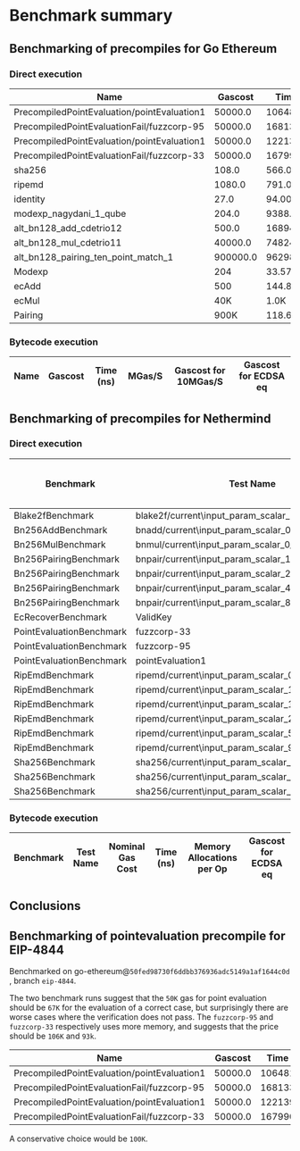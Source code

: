 # Benchmark summary

## Benchmarking of precompiles for Go Ethereum

### Direct execution

| Name | Gascost | Time (ns) | MGas/S | Gascost for 10MGas/S | Gascost for ECDSA eq |
| ----- | ----- | ----- | ----- | ----- | ----- |
| PrecompiledPointEvaluation/pointEvaluation1 | 50000.0 |     1064815.00 | 46.956513572780246 | 10648.15 | 67319.50181235775 |
| PrecompiledPointEvaluationFail/fuzzcorp-95 | 50000.0 |     1681335.00 | 29.73827345531973 | 16813.350000000002 | 106296.99485796173 |
| PrecompiledPointEvaluation/pointEvaluation1 | 50000.0 |     1221399.00 | 40.93666361279156 | 12213.990000000002 | 67806.52861822018 |
| PrecompiledPointEvaluationFail/fuzzcorp-33 | 50000.0 |     1679904.00 | 29.763605539364153 | 16799.04 | 93260.64508965747 |
| sha256 | 108.0 |         566.00 | 190.812720848 | 5.66 | 12.4700732929 |
| ripemd | 1080.0 |         791.00 | 1365.36030341 | 7.91 | 17.4272579058 |
| identity | 27.0 |          94.00 | 287.234042553 | 0.94 | 2.07100157161 |
| modexp_nagydani_1_qube | 204.0 |        9388.00 | 21.7298679165 | 93.88 | 206.835773982 |
| alt_bn128_add_cdetrio12 | 500.0 |       16894.00 | 29.596306381 | 168.94 | 372.207452668 |
| alt_bn128_mul_cdetrio11 | 40000.0 |      748248.00 | 53.4582117159 | 7482.48 | 16485.3487655 |
| alt_bn128_pairing_ten_point_match_1 | 900000.0 |    96298039.00 | 9.34598470899 | 962980.39 | 2121631.8097 |
| Modexp | 204 | 33.57 | 93.88 | 63.31 | 206.83| 
| ecAdd  | 500 | 144.85 | 168.94 |273.17 |372.21 | 
| ecMul  | 40K | 1.0K | 7.5K | 2.0 K | 16.5K|
| Pairing | 900K | 118.6K | 963.0K | 223.7K| 2.1M | 

### Bytecode execution

| Name | Gascost | Time (ns) | MGas/S | Gascost for 10MGas/S | Gascost for ECDSA eq |
| ----- | ----- | ----- | ----- | ----- | ----- |

## Benchmarking of precompiles for Nethermind

### Direct execution

| Benchmark | Test Name | Nominal Gas Cost | Time (ns) | Memory Allocations per Op | Gascost for ECDSA eq |
| ----- | ----- | ----- | ----- | ----- | ----- |
| Blake2fBenchmark | blake2f/current\input_param_scalar_1_gas_1.csv | 1 | 52.41456826527914 | 88 | 1.72945 |
| Bn256AddBenchmark | bnadd/current\input_param_scalar_0_gas_150.csv | 150 | 3061.6822560628257 | 88 | 101.805 |
| Bn256MulBenchmark | bnmul/current\input_param_scalar_0_gas_6000.csv | 6000 | 136026.806640625 | 88 | 4524.05 |
| Bn256PairingBenchmark | bnpair/current\input_param_scalar_1_gas_79000.csv | 79000 | 1871716.6666666667 | 273 | 62250.8 |
| Bn256PairingBenchmark | bnpair/current\input_param_scalar_2_gas_113000.csv | 113000 | 3226674.1536458335 | 466 | 107315 |
| Bn256PairingBenchmark | bnpair/current\input_param_scalar_4_gas_181000.csv | 181000 | 5370053.125 | 851 | 178601 |
| Bn256PairingBenchmark | bnpair/current\input_param_scalar_8_gas_317000.csv | 317000 | 9814219.270833334 | 1622 | 326408 |
| EcRecoverBenchmark | ValidKey | 3000 | 90202.16878255208 | 424 | 3000 |
| PointEvaluationBenchmark | fuzzcorp-33 | 50000 | 1297860.9049479167 | 185 | 43165.1 |
| PointEvaluationBenchmark | fuzzcorp-95 | 50000 | 1285252.8645833333 | 185 | 42745.8 |
| PointEvaluationBenchmark | pointEvaluation1 | 50000 | 1267637.890625 | 185 | 42159.9 |
| RipEmdBenchmark | ripemd/current\input_param_scalar_0_gas_600.csv | 600 | 250.75278282165527 | 296 | 8.31467 |
| RipEmdBenchmark | ripemd/current\input_param_scalar_104_gas_1080.csv | 1080 | 487.2129758199056 | 424 | 16.197 |
| RipEmdBenchmark | ripemd/current\input_param_scalar_136_gas_1200.csv | 1200 | 682.2342872619629 | 456 | 22.6824 |
| RipEmdBenchmark | ripemd/current\input_param_scalar_256_gas_1560.csv | 1560 | 1103.550910949707 | 576 | 36.6843 |
| RipEmdBenchmark | ripemd/current\input_param_scalar_56_gas_840.csv | 840 | 528.6629358927408 | 376 | 17.5606 |
| RipEmdBenchmark | ripemd/current\input_param_scalar_96_gas_960.csv | 960 | 578.3408164978027 | 416 | 19.2235 |
| Sha256Benchmark | sha256/current\input_param_scalar_0_gas_60.csv | 60 | 200.62966346740723 | 112 | 6.65174 |
| Sha256Benchmark | sha256/current\input_param_scalar_104_gas_108.csv | 108 | 252.48346328735352 | 240 | 8.38119 |
| Sha256Benchmark | sha256/current\input_param_scalar_256_gas_156.csv | 156 | 393.0237293243408 | 392 | 13.0707 |

### Bytecode execution

| Benchmark | Test Name | Nominal Gas Cost | Time (ns) | Memory Allocations per Op | Gascost for ECDSA eq |
| ----- | ----- | ----- | ----- | ----- | ----- |

## Conclusions

## Benchmarking of pointevaluation precompile for EIP-4844

Benchmarked on go-ethereum@`50fed98730f6ddbb376936adc5149a1af1644c0d` , branch `eip-4844`.

The two benchmark runs suggest that the `50K` gas for point evaluation should be `67K` for the evaluation of a correct case, but surprisingly there are worse cases where the verification does not pass. The `fuzzcorp-95` and `fuzzcorp-33` respectively uses more memory, and suggests that the price should be `106K` and `93k`.  

| Name | Gascost | Time (ns) | MGas/S | Gascost for 10MGas/S | Gascost for ECDSA eq |
| ----- | ----- | ----- | ----- | ----- | ----- |
| PrecompiledPointEvaluation/pointEvaluation1 | 50000.0 |     1064815.00 | 46.956513572780246 | 10648.15 | 67319.50181235775 |
| PrecompiledPointEvaluationFail/fuzzcorp-95 | 50000.0 |     1681335.00 | 29.73827345531973 | 16813.350000000002 | 106296.99485796173 |
| PrecompiledPointEvaluation/pointEvaluation1 | 50000.0 |     1221399.00 | 40.93666361279156 | 12213.990000000002 | 67806.52861822018 |
| PrecompiledPointEvaluationFail/fuzzcorp-33 | 50000.0 |     1679904.00 | 29.763605539364153 | 16799.04 | 93260.64508965747 |

A conservative choice would be `100K`. 
